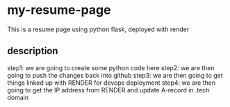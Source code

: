 # my-resume-page
This is a resume page using python flask, deployed with render

## description
step1: we are going to create some python code here
step2: we are then going to push the changes back into github
step3: we are then going to get things linked up with RENDER for devops deployment
step4: we are then going to get the IP address from RENDER and update A-record in .tech domain
